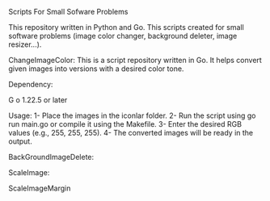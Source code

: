 Scripts For Small Sofware Problems

This repository written in Python and Go. This scripts created for small software problems (image color changer, background deleter, image resizer...). 

ChangeImageColor:
  This is a script repository written in Go. It helps convert given images into versions with a desired color tone.

  Dependency:

  G o 1.22.5 or later

  Usage:
    1- Place the images in the iconlar folder.
    2- Run the script using go run main.go or compile it using the Makefile.
    3- Enter the desired RGB values (e.g., 255, 255, 255).
    4- The converted images will be ready in the output.

BackGroundImageDelete:




ScaleImage:



ScaleImageMargin

